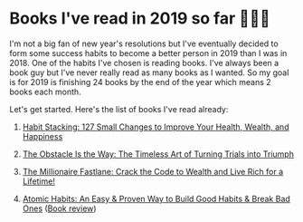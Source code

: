 # Books I've read in 2019 so far 📕📗📘

I'm not a big fan of new year's resolutions but I've eventually decided to form some success habits to become a better person in 2019 than I was in 2018. One of the habits I've chosen is reading books. I've always been a book guy but I've never really read as many books as I wanted. So my goal is for 2019 is finishing 24 books by the end of the year which means 2 books each month.

Let's get started. Here's the list of books I've read already:

1. [Habit Stacking: 127 Small Changes to Improve Your Health, Wealth, and Happiness](https://amzn.to/2GHlZIW)

2. [The Obstacle Is the Way: The Timeless Art of Turning Trials into Triumph](https://amzn.to/2SPRNlw)

3. [The Millionaire Fastlane: Crack the Code to Wealth and Live Rich for a Lifetime!](https://amzn.to/2TUKlTC)

4. [Atomic Habits: An Easy & Proven Way to Build Good Habits & Break Bad Ones](https://amzn.to/2EaFln3) ([Book review](https://dev.to/ruffle1986/atomic-habits-book-review-and-cheat-sheet-1bh4))

